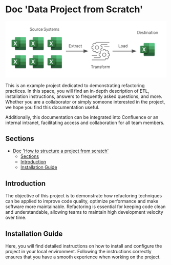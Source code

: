 # Doc 'Data Project from Scratch'

![Flow](static/fluxo.png)

This is an example project dedicated to demonstrating refactoring practices. In this space, you will find an in-depth description of ETL, installation instructions, answers to frequently asked questions, and more. Whether you are a collaborator or simply someone interested in the project, we hope you find this documentation useful.

Additionally, this documentation can be integrated into Confluence or an internal intranet, facilitating access and collaboration for all team members.

## Sections

- [Doc 'How to structure a project from scratch'](#doc-how-to-structure-a-project-from-scratch)
   - [Sections](#sections)
   - [Introduction](#introduction)
   - [Installation Guide](#installation-guide)

## Introduction

The objective of this project is to demonstrate how refactoring techniques can be applied to improve code quality, optimize performance and make software more maintainable. Refactoring is essential for keeping code clean and understandable, allowing teams to maintain high development velocity over time.

## Installation Guide

Here, you will find detailed instructions on how to install and configure the project in your local environment. Following the instructions correctly ensures that you have a smooth experience when working on the project.